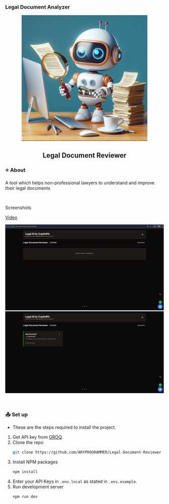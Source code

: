 ### Legal Document Analyzer

<div align="center">
    <img src="screenshots/img1.jpg" width="400" />
    <h2>Legal Document Reviewer</h2>
</div>

### ⭐ About
A tool which helps non-professional lawyers to understand and improve their legal documents

$~$


Screenshots

[Video](https://drive.google.com/file/d/19Je0J6Eh9QprQcmyzdBEpkH9ufwnkmc4/view?usp=sharing)

![image](screenshots/img2.png)
![image](screenshots/img3.png)



$~$

### 📤 Set up
- These are the steps required to install the project.

1. Get API key from [GROQ](https://console.groq.com).
2. Clone the repo
   ```sh
   git clone https://github.com/ARYPROGRAMMER/Legal-Document-Reviewer
   ```
3. Install NPM packages
   ```sh
   npm install
   ```
4. Enter your API Keys in `.env.local` as stated in `.env.example`.
5. Run development server
   ```sh
   npm run dev
   ```
